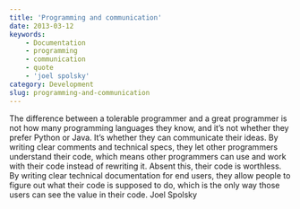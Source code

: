 ```yaml
---
title: 'Programming and communication'
date: 2013-03-12
keywords:
    - Documentation
    - programming
    - communication
    - quote
    - 'joel spolsky'
category: Development
slug: programming-and-communication
---
```


The difference between a tolerable programmer and a great programmer is not how many programming
languages they know, and it’s not whether they prefer Python or Java. It’s whether they can
communicate their ideas. By writing clear comments and technical specs, they let other programmers
understand their code, which means other programmers can use and work with their code instead of
rewriting it. Absent this, their code is worthless. By writing clear technical documentation for end
users, they allow people to figure out what their code is supposed to do, which is the only way
those users can see the value in their code. Joel Spolsky
